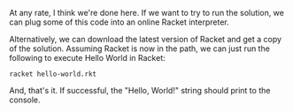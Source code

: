 At any rate, I think we're done here. If we want to try to run the solution, we
can plug some of this code into an online Racket interpreter.

Alternatively, we can download the latest version of Racket and get a copy of
the solution. Assuming Racket is now in the path, we can just run the following
to execute Hello World in Racket:

```shell
racket hello-world.rkt
```

And, that's it. If successful, the "Hello, World!" string should print to the console.
